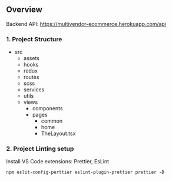 ## Overview

Backend API: https://multivendor-ecommerce.herokuapp.com/api

### 1. Project Structure

- src
  - assets
  - hooks
  - redux
  - routes
  - scss
  - services
  - utils
  - views
    - components
    - pages
      - common
      - home
      - TheLayout.tsx

### 2. Project Linting setup

Install VS Code extensions: Prettier, EsLint

```
npm eslit-config-perttier eslint-plugin-prettier prettier -D

```
